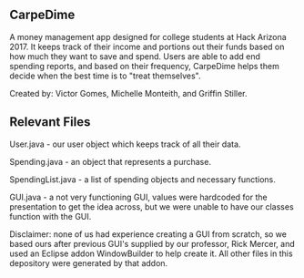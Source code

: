 CarpeDime
-----------------------------------
A money management app designed for college students at Hack Arizona 2017. It keeps track of their
income and portions out their funds based on how much they want to save and spend. Users are
able to add end spending reports, and based on their frequency, CarpeDime helps them decide
when the best time is to "treat themselves".

Created by: Victor Gomes, Michelle Monteith, and Griffin Stiller.


Relevant Files
-----------------------------------
User.java - our user object which keeps track of all their data.

Spending.java - an object that represents a purchase.

SpendingList.java - a list of spending objects and necessary functions.

GUI.java - a not very functioning GUI, values were hardcoded for the presentation to get the idea across, but we were unable to have our classes function with the GUI.

Disclaimer: none of us had experience creating a GUI from scratch, so we based ours after previous
GUI's supplied by our professor, Rick Mercer, and used an Eclipse addon WindowBuilder to help create
it. All other files in this depository were generated by that addon.
